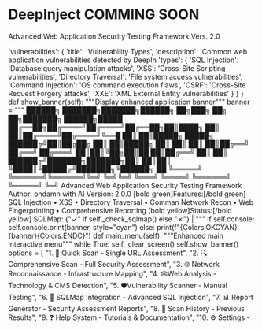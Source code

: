 # DeepInject COMMING SOON
Advanced Web Application Security Testing Framework Vers. 2.0


'vulnerabilities': {
'title': 'Vulnerability Types',
'description': 'Common web application vulnerabilities detected by DeepIn
'types': {
'SQL Injection': 'Database query manipulation attacks',
'XSS': 'Cross-Site Scripting vulnerabilities',
'Directory Traversal': 'File system access vulnerabilities',
'Command Injection': 'OS command execution flaws',
'CSRF': 'Cross-Site Request Forgery attacks',
'XXE': 'XML External Entity vulnerabilities'
}
}
}
def show_banner(self):
"""Display enhanced application banner"""
banner = """
██████╗ ███████╗███████╗██████╗ ██╗███╗ ██╗ ██╗███████╗ ██████╗█████
██╔══██╗██╔════╝██╔════╝██╔══██╗██║████╗ ██║ ██║██╔════╝██╔════╝╚══█
██║ ██║█████╗ █████╗ ██████╔╝██║██╔██╗ ██║ ██║█████╗ ██║ ██║
██║ ██║██╔══╝ ██╔══╝ ██╔═══╝ ██║██║╚██╗██║██ ██║██╔══╝ ██║ ██║
██████╔╝███████╗███████╗██║ ██║██║ ╚████║╚█████╔╝███████╗╚██████╗ ██
╚═════╝ ╚══════╝╚══════╝╚═╝ ╚═╝╚═╝ ╚═══╝ ╚════╝ ╚══════╝ ╚═════╝ ╚═╝
Advanced Web Application Security Testing Framework
Author: ohdamn with AI
Version: 2.0.0
[bold green]Features:[/bold green] SQL Injection • XSS • Directory Traversal • Comman
Network Recon • Web Fingerprinting • Comprehensive Reporting
[bold yellow]Status:[/bold yellow] SQLMap: {"✓" if self._check_sqlmap() else "✗"} |
"""
if self.console:
self.console.print(banner, style="cyan")
else:
print(f"{Colors.OKCYAN}{banner}{Colors.ENDC}")
def main_menu(self):
"""Enhanced main interactive menu"""
while True:
self._clear_screen()
self.show_banner()
options = [
"1. 🚀 Quick Scan - Single URL Assessment",
"2. 🔍 Comprehensive Scan - Full Security Assessment",
"3. 🌐 Network Reconnaissance - Infrastructure Mapping",
"4. 🕸️Web Analysis - Technology & CMS Detection",
"5. 🛡️Vulnerability Scanner - Manual Testing",
"6. 💉 SQLMap Integration - Advanced SQL Injection",
"7. 📊 Report Generator - Security Assessment Reports",
"8. 📝 Scan History - Previous Results",
"9. ❓ Help System - Tutorials & Documentation",
"10. ⚙️ Settings - 
